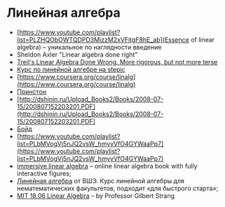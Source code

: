 # Линейная алгебра

* [https://www.youtube.com/playlist?list=PLZHQObOWTQDPD3MizzM2xVFitgF8hE_ab](Essence of linear algebra) – уникальное по наглядности введение
* Sheldon Axler "Linear algebra done right"
* [Treil's Linear Algebra Done Wrong. More rigorous, but not more terse](http://www.math.brown.edu/~treil/papers/LADW/LADW.html)
* [Курс по линейной алгебре на stepic](https://stepic.org/course/Linear-Algebra-Problems-and-Methods-79/syllabus)
* [https://www.coursera.org/course/linalg](https://www.coursera.org/course/linalg)
* [Принстон](https://www.youtube.com/playlist?list=PLGqzsq0erqU7w7ZrTZ-pWWk4-AOkiGEGp)
* [http://dshinin.ru/Upload_Books2/Books/2008-07-15/200807152203201.PDF](http://dshinin.ru/Upload_Books2/Books/2008-07-15/200807152203201.PDF)
* [Бойд](https://www.youtube.com/playlist?list=PL06960BA52D0DB32B)
* [https://www.youtube.com/playlist?list=PLbMVogVj5nJQ2vsW_hmyvVfO4GYWaaPp7](https://www.youtube.com/playlist?list=PLbMVogVj5nJQ2vsW_hmyvVfO4GYWaaPp7)
* [immersive linear algebra](http://immersivemath.com/ila/index.html) – online linear algebra book with fully interactive figures;
* [Линейная алгебра](https://www.coursera.org/course/linalg) от ВШЭ. Курс линейной алгебры для нематематических факультетов, подходит «для быстрого старта»;
* [MIT 18.06 Linear Algebra](http://ocw.mit.edu/courses/mathematics/18-06sc-linear-algebra-fall-2011/) – by Professor Gilbert Strang
